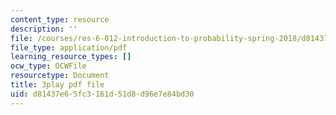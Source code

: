 ```yaml
---
content_type: resource
description: ''
file: /courses/res-6-012-introduction-to-probability-spring-2018/d81437e65fc3161d51d8d96e7e84bd30_0w_4QcvBYII.pdf
file_type: application/pdf
learning_resource_types: []
ocw_type: OCWFile
resourcetype: Document
title: 3play pdf file
uid: d81437e6-5fc3-161d-51d8-d96e7e84bd30
---
```

